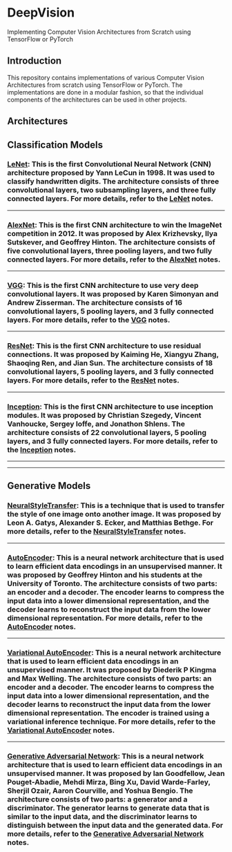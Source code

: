 # DeepVision

Implementing Computer Vision Architectures from Scratch using TensorFlow or PyTorch

## Introduction

This repository contains implementations of various Computer Vision Architectures from scratch using TensorFlow or PyTorch. The implementations are done in a modular fashion, so that the individual components of the architectures can be used in other projects.

## Architectures

## Classification Models

###  [LeNet](http://yann.lecun.com/exdb/publis/pdf/lecun-01a.pdf): This is the first Convolutional Neural Network (CNN) architecture proposed by Yann LeCun in 1998. It was used to classify handwritten digits. The architecture consists of three convolutional layers, two subsampling layers, and three fully connected layers. For more details, refer to the [LeNet](Notes/classification/LeNet.md) notes.

---

###  [AlexNet](https://proceedings.neurips.cc/paper/2012/file/c399862d3b9d6b76c8436e924a68c45b-Paper.pdf): This is the first CNN architecture to win the ImageNet competition in 2012. It was proposed by Alex Krizhevsky, Ilya Sutskever, and Geoffrey Hinton. The architecture consists of five convolutional layers, three pooling layers, and two fully connected layers. For more details, refer to the [AlexNet](Notes/classification/AlexNet.md) notes.

---

### [VGG](https://arxiv.org/pdf/1409.1556v6.pdf): This is the first CNN architecture to use very deep convolutional layers. It was proposed by Karen Simonyan and Andrew Zisserman. The architecture consists of 16 convolutional layers, 5 pooling layers, and 3 fully connected layers. For more details, refer to the [VGG](Notes/classification/VGG.md) notes.

---

### [ResNet](https://arxiv.org/pdf/1512.03385.pdf): This is the first CNN architecture to use residual connections. It was proposed by Kaiming He, Xiangyu Zhang, Shaoqing Ren, and Jian Sun. The architecture consists of 18 convolutional layers, 5 pooling layers, and 3 fully connected layers. For more details, refer to the [ResNet](Notes/classification/ResNet.md) notes.

---

### [Inception](https://arxiv.org/pdf/1409.4842v1.pdf): This is the first CNN architecture to use inception modules. It was proposed by Christian Szegedy, Vincent Vanhoucke, Sergey Ioffe, and Jonathon Shlens. The architecture consists of 22 convolutional layers, 5 pooling layers, and 3 fully connected layers. For more details, refer to the [Inception](Notes/classification/Inception.md) notes.

---
---

## Generative Models

### [NeuralStyleTransfer](https://arxiv.org/pdf/1508.06576.pdf): This is a technique that is used to transfer the style of one image onto another image. It was proposed by Leon A. Gatys, Alexander S. Ecker, and Matthias Bethge. For more details, refer to the [NeuralStyleTransfer](Notes/generative/NeuralStyleTransfer.md) notes.

---

### [AutoEncoder](https://www.science.org/doi/pdf/10.1126/science.1127647): This is a neural network architecture that is used to learn efficient data encodings in an unsupervised manner. It was proposed by Geoffrey Hinton and his students at the University of Toronto. The architecture consists of two parts: an encoder and a decoder. The encoder learns to compress the input data into a lower dimensional representation, and the decoder learns to reconstruct the input data from the lower dimensional representation. For more details, refer to the [AutoEncoder](Notes/generative/Autoencoder.md) notes.

---

### [Variational AutoEncoder](https://arxiv.org/pdf/1312.6114v10.pdf): This is a neural network architecture that is used to learn efficient data encodings in an unsupervised manner. It was proposed by Diederik P Kingma and Max Welling. The architecture consists of two parts: an encoder and a decoder. The encoder learns to compress the input data into a lower dimensional representation, and the decoder learns to reconstruct the input data from the lower dimensional representation. The encoder is trained using a variational inference technique. For more details, refer to the [Variational AutoEncoder](Notes/generative/VariationalAutoencoder.md) notes.

---

### [Generative Adversarial Network](https://arxiv.org/pdf/1406.2661.pdf): This is a neural network architecture that is used to learn efficient data encodings in an unsupervised manner. It was proposed by Ian Goodfellow, Jean Pouget-Abadie, Mehdi Mirza, Bing Xu, David Warde-Farley, Sherjil Ozair, Aaron Courville, and Yoshua Bengio. The architecture consists of two parts: a generator and a discriminator. The generator learns to generate data that is similar to the input data, and the discriminator learns to distinguish between the input data and the generated data. For more details, refer to the [Generative Adversarial Network](Notes/generative/GANs.md) notes.